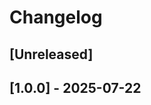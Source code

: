 <!-- Keep a Changelog guide -> https://keepachangelog.com -->

#  Changelog

## [Unreleased]

## [1.0.0] - 2025-07-22

<!-- TO BE DONE -->